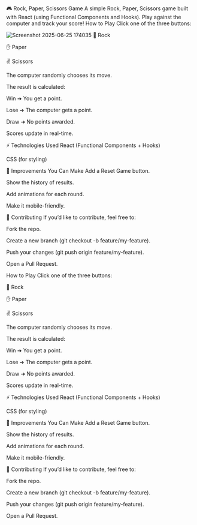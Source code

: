 🎮 Rock, Paper, Scissors Game
A simple Rock, Paper, Scissors game built with React (using Functional Components and Hooks).
Play against the computer and track your score!
How to Play
Click one of the three buttons:

![Screenshot 2025-06-25 174035](https://github.com/user-attachments/assets/4cc25046-114d-4d32-a0a7-c85fd78616fc)
👊 Rock

✋ Paper

✌️ Scissors

The computer randomly chooses its move.

The result is calculated:

Win ➔ You get a point.

Lose ➔ The computer gets a point.

Draw ➔ No points awarded.

Scores update in real-time.

⚡️ Technologies Used
React (Functional Components + Hooks)

CSS (for styling)

🌟 Improvements You Can Make
Add a Reset Game button.

Show the history of results.

Add animations for each round.

Make it mobile-friendly.

👥 Contributing
If you’d like to contribute, feel free to:

Fork the repo.

Create a new branch (git checkout -b feature/my-feature).

Push your changes (git push origin feature/my-feature).

Open a Pull Request.

How to Play
Click one of the three buttons:

👊 Rock

✋ Paper

✌️ Scissors

The computer randomly chooses its move.

The result is calculated:

Win ➔ You get a point.

Lose ➔ The computer gets a point.

Draw ➔ No points awarded.

Scores update in real-time.

⚡️ Technologies Used
React (Functional Components + Hooks)

CSS (for styling)

🌟 Improvements You Can Make
Add a Reset Game button.

Show the history of results.

Add animations for each round.

Make it mobile-friendly.

👥 Contributing
If you’d like to contribute, feel free to:

Fork the repo.

Create a new branch (git checkout -b feature/my-feature).

Push your changes (git push origin feature/my-feature).

Open a Pull Request.


